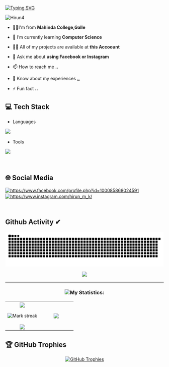 [![Typing SVG](https://readme-typing-svg.herokuapp.com?size=32&vCenter=true&width=760&lines=Hi+%F0%9F%91%8B%2C+I'm+Hirun+Mihisara+Kariyawasam;From+Galle,+Sri+Lanka.;(UG)+University+Of+Colombo+School+Of+Computing)](https://git.io/typing-svg)

<p align="left"> <img src="https://komarev.com/ghpvc/?username=Hirun4&label=Profile%20views&color=0e75b6&style=flat" alt="Hirun4" /> </p>

- 💛🖤I'm from **Mahinda College,Galle**

- 🌱 I’m currently learning **Computer Science**

- 👨‍💻 All of my projects are available at **this Accoount**

- 💬 Ask me about **using Facebook or Instagram**

- 📫 How to reach me **..**

- 📄 Know about my experiences [..](..)

- ⚡ Fun fact **..**

## 💻 Tech Stack
- Languages
<p align="left">
  <a href="https://skillicons.dev">
    <img src="https://skillicons.dev/icons?i=c,cpp,cs,bootstrap,php,express,scala,html,js,css,tailwind,laravel,ts,java,jquery,mongodb,mysql,sqlite,nodejs,react,dart,flutter,py,spring,maven,flask,firebase,aws,gcp,go,tensorflow" />
  </a>
</p>

- Tools
<p align="left">
  <a href="https://skillicons.dev">
    <img src="https://skillicons.dev/icons?i=git,powershell,arduino,autocad,figma,linux,idea,ps,au,pr,vscode,androidstudio,eclipse,postman,selenium,docker,discord,qt,r,visualstudio,wordpress" />
  </a>
</p>
<br/>

## 🌐 Social Media
<p align="left">
<a href="https://www.facebook.com/profile.php?id=100085868024591" target="blank"><img align="center" src="https://raw.githubusercontent.com/rahuldkjain/github-profile-readme-generator/master/src/images/icons/Social/facebook.svg" alt="https://www.facebook.com/profile.php?id=100085868024591" height="30" width="40" /></a>
<a href="https://www.instagram.com/hirun_m_k/" target="blank"><img align="center" src="https://raw.githubusercontent.com/rahuldkjain/github-profile-readme-generator/master/src/images/icons/Social/instagram.svg" alt="https://www.instagram.com/hirun_m_k/" height="30" width="40" /></a>
</p>
<br/>

## Github Activity ✔

<div align= "center">

![snake gif](https://github.com/Hirun4/Hirun4/blob/output/github-snake.svg)

  





![](https://github-profile-summary-cards.vercel.app/api/cards/stats?username=Hirun4&theme=tokyonight)

 

---

<h3 align="center"><img src="https://media.giphy.com/media/iY8CRBdQXODJSCERIr/giphy.gif" width="35">My Statistics:</h3>
<p align="center">
<table align="center">
<tr border="none">
<td width="50%" align="center">
  
  <img  align="center"  src="https://github-readme-stats.vercel.app/api?username=Hirun4&theme=dark&show_icons=true&count_private=true" />
  <br></br>
  <img  title="🔥 Get streak stats for your profile at git.io/streak-stats" alt="Mark streak" src="https://github-readme-streak-stats.herokuapp.com/?user=Hirun4&theme=dark&hide_border=false" /> 
<br></br>
 <img align="center" src="https://github-profile-summary-cards.vercel.app/api/cards/stats?username=Hirun4&theme=tokyonight" />

</td>
<td width="50%" align="center">

  <img  align="center"  src="https://github-readme-stats.anuraghazra1.vercel.app/api/top-langs/?username=Hirun4&theme=dark&hide_border=false&no-bg=true&no-frame=true&langs_count=10"/>
  
  </td>
</tr>
</table>




</div>

## 🏆 GitHub Trophies
<p align="center"> 
  <a href="https://github.com/ryo-ma/github-profile-trophy">
    <img src="https://github-profile-trophy.vercel.app/?username=Hirun4&theme=gruvbox&row=1&column=6&no-bg=true&no-frame=true" alt="GitHub Trophies" />
  </a> 
</p>


